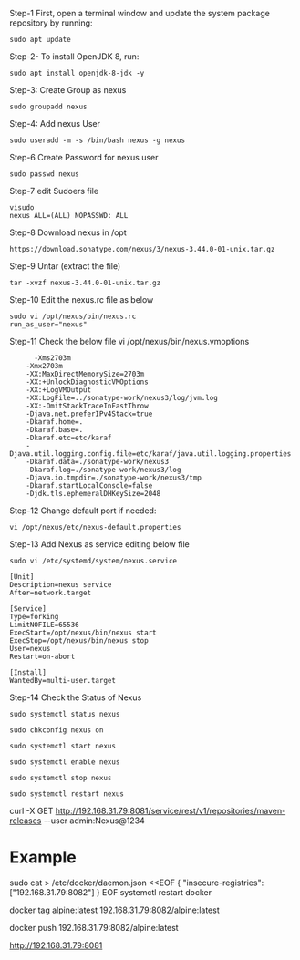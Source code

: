 Step-1 First, open a terminal window and update the system package repository by running:
```
sudo apt update
```
Step-2- To install OpenJDK 8, run:
```
sudo apt install openjdk-8-jdk -y
```
Step-3: Create Group as nexus
```
sudo groupadd nexus
```
Step-4: Add nexus User

```
sudo useradd -m -s /bin/bash nexus -g nexus
```
Step-6 Create Password for nexus user
```
sudo passwd nexus
```
Step-7 edit Sudoers file
```
visudo
nexus ALL=(ALL) NOPASSWD: ALL
```
Step-8 Download nexus in /opt
```
https://download.sonatype.com/nexus/3/nexus-3.44.0-01-unix.tar.gz
```

Step-9 Untar (extract the file)
```
tar -xvzf nexus-3.44.0-01-unix.tar.gz
```
Step-10 Edit the nexus.rc file as below
```
sudo vi /opt/nexus/bin/nexus.rc
run_as_user="nexus"

```
Step-11
Check the below file
vi  /opt/nexus/bin/nexus.vmoptions 

    	  -Xms2703m
        -Xmx2703m
        -XX:MaxDirectMemorySize=2703m
        -XX:+UnlockDiagnosticVMOptions
        -XX:+LogVMOutput
        -XX:LogFile=../sonatype-work/nexus3/log/jvm.log
        -XX:-OmitStackTraceInFastThrow
        -Djava.net.preferIPv4Stack=true
        -Dkaraf.home=.
        -Dkaraf.base=.
        -Dkaraf.etc=etc/karaf
        -Djava.util.logging.config.file=etc/karaf/java.util.logging.properties
        -Dkaraf.data=./sonatype-work/nexus3
        -Dkaraf.log=./sonatype-work/nexus3/log
        -Djava.io.tmpdir=./sonatype-work/nexus3/tmp
        -Dkaraf.startLocalConsole=false
        -Djdk.tls.ephemeralDHKeySize=2048

Step-12 Change default port if needed: 
```
vi /opt/nexus/etc/nexus-default.properties
```
Step-13 Add Nexus as service editing below file
```
sudo vi /etc/systemd/system/nexus.service
```
```
[Unit]
Description=nexus service
After=network.target

[Service]
Type=forking
LimitNOFILE=65536
ExecStart=/opt/nexus/bin/nexus start
ExecStop=/opt/nexus/bin/nexus stop
User=nexus
Restart=on-abort

[Install]
WantedBy=multi-user.target
```
Step-14 Check the Status of Nexus
```
sudo systemctl status nexus
```
```
sudo chkconfig nexus on
```
```
sudo systemctl start nexus
```
```
sudo systemctl enable nexus
```
```
sudo systemctl stop nexus
```
```
sudo systemctl restart nexus
```

curl -X GET http://192.168.31.79:8081/service/rest/v1/repositories/maven-releases --user admin:Nexus@1234

# Example
sudo cat > /etc/docker/daemon.json <<EOF
{
 "insecure-registries": ["192.168.31.79:8082"]
}
EOF
systemctl restart docker

docker tag alpine:latest 192.168.31.79:8082/alpine:latest

docker push 192.168.31.79:8082/alpine:latest


http://192.168.31.79:8081
